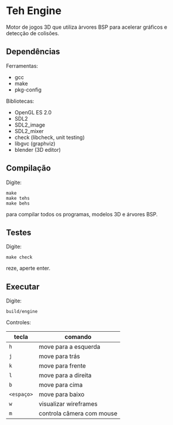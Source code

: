Teh Engine
==========

Motor de jogos 3D que utiliza àrvores BSP para acelerar gráficos e detecção de
colisões.


Dependências
------------

Ferramentas:

* gcc
* make
* pkg-config

Bibliotecas:

* OpenGL ES 2.0
* SDL2
* SDL2\_image
* SDL2\_mixer
* check (libcheck, unit testing)
* libgvc (graphviz)
* blender (3D editor)


Compilação
----------

Digite:

    make
    make tehs
    make behs

para compilar todos os programas, modelos 3D e árvores BSP.


Testes
------

Digite:

    make check

reze, aperte enter.


Executar
--------

Digite:

    build/engine

Controles:

|  tecla   | comando                   |
|----------|---------------------------|
|   `h`    | move para a esquerda      |
|   `j`    | move para trás            |
|   `k`    | move para frente          |
|   `l`    | move para a direita       |
|   `b`    | move para cima            |
|`<espaço>`| move para baixo           |
|   `w`    | visualizar wireframes     |
|   `m`    | controla câmera com mouse |

